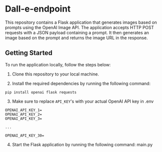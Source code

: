 # Dall-e-endpoint

This repository contains a Flask application that generates images based on prompts using the OpenAI Image API. The application accepts HTTP POST requests with a JSON payload containing a prompt. It then generates an image based on the prompt and returns the image URL in the response.

## Getting Started

To run the application locally, follow the steps below:

1. Clone this repository to your local machine.

2. Install the required dependencies by running the following command:
```
pip install openai flask requests
```
3. Make sure to replace `API_KEY`'s with your actual OpenAI API key in .env
```
OPENAI_API_KEY_1=
OPENAI_API_KEY_2=
OPENAI_API_KEY_3=

...

OPENAI_API_KEY_30=
```
4. Start the Flask application by running the following command:
main.py
